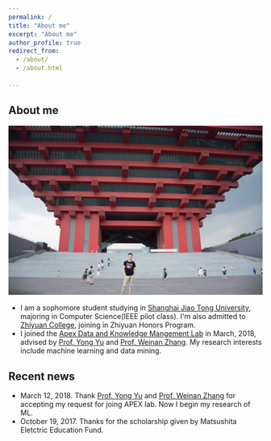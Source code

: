 ```yaml
---
permalink: /
title: "About me"
excerpt: "About me"
author_profile: true
redirect_from: 
  - /about/
  - /about.html
  
---
```




About me
---
![me](images/me1_min.jpg)
*    I am a sophomore student studying in [Shanghai Jiao Tong University](http://en.sjtu.edu.cn/), majoring in Computer Science(IEEE pilot class). I'm also admitted to [Zhiyuan College](zhiyuan.sjtu.edu.cn), joining in Zhiyuan Honors Program.
*    I joined the [Apex Data and Knowledge Mangement Lab](http://www.apexlab.org/) in March, 2018, advised by [Prof. Yong Yu](http://apex.sjtu.edu.cn/members/yyu) and [Prof. Weinan Zhang](http://wnzhang.net/). My research interests include machine learning and data mining.

Recent news
---
*    March 12, 2018. Thank [Prof. Yong Yu](http://apex.sjtu.edu.cn/members/yyu) and [Prof. Weinan Zhang](http://wnzhang.net/) for accepting my request for joing APEX lab. Now I begin my research of ML.
*    October 19, 2017. Thanks for the scholarship given by Matsushita Eletctric Education Fund.
